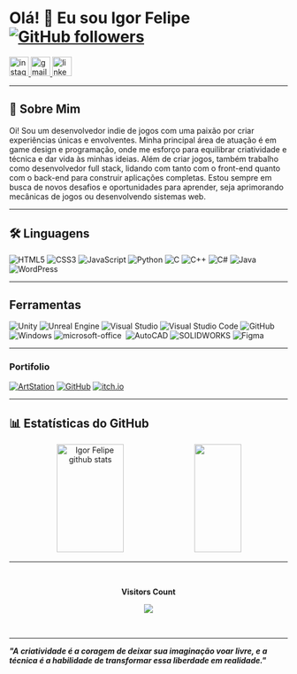 <!--
**IgorFelipe272/IgorFelipe272** is a ✨ _special_ ✨ repository because its `README.md` (this file) appears on your GitHub profile.

Here are some ideas to get you started:

- 🔭 I’m currently working on ...
- 🌱 I’m currently learning ...
- 👯 I’m looking to collaborate on ...
- 🤔 I’m looking for help with ...
- 💬 Ask me about ...
- 📫 How to reach me: ...
- 😄 Pronouns: ...
- ⚡ Fun fact: ...
-->

# Olá! 👋 Eu sou Igor Felipe  [![GitHub followers](https://img.shields.io/github/followers/IgorFelipe272?style=social)](https://github.com/IgorFelipe272)

<div align="left">
  <a href="https://www.instagram.com/igor.felipe272/" target="_blank">
    <img src="https://img.shields.io/static/v1?message=Instagram&logo=instagram&label=&color=E4405F&logoColor=white&labelColor=&style=for-the-badge" height="35" alt="instagram logo"  />
  </a>
  
  <a href="mailto:igor.felipe1544@gmail.com" target="_blank">
    <img src="https://img.shields.io/static/v1?message=Gmail&logo=gmail&label=&color=D14836&logoColor=white&labelColor=&style=for-the-badge" height="35" alt="gmail logo"  />
  </a>
  
  <a href="https://www.linkedin.com/in/igor-felipe-b15119272/" target="_blank">
    <img src="https://img.shields.io/static/v1?message=LinkedIn&logo=linkedin&label=&color=0077B5&logoColor=white&labelColor=&style=for-the-badge" height="35" alt="linkedin logo"  />
  </a>
</div>

---

## 👾 Sobre Mim

Oi! Sou um desenvolvedor indie de jogos com uma paixão por criar experiências únicas e envolventes. Minha principal área de atuação é em game design e programação, onde me esforço para equilibrar criatividade e técnica e dar vida às minhas ideias. 
Além de criar jogos, também trabalho como desenvolvedor full stack, lidando com tanto com o front-end quanto com o back-end para construir aplicações completas. Estou sempre em busca de novos desafios e oportunidades para aprender, seja aprimorando mecânicas de jogos ou desenvolvendo sistemas web.

---

## 🛠️ Linguagens

![HTML5](https://img.shields.io/badge/html5-%23E34F26.svg?style=for-the-badge&logo=html5&logoColor=white)
![CSS3](https://img.shields.io/badge/css3-%231572B6.svg?style=for-the-badge&logo=css3&logoColor=white)
![JavaScript](https://img.shields.io/badge/javascript-%23F7DF1E.svg?style=for-the-badge&logo=javascript&logoColor=black)
![Python](https://img.shields.io/badge/python-%233776AB.svg?style=for-the-badge&logo=python&logoColor=white)
![C](https://img.shields.io/badge/C-%2300599C.svg?style=for-the-badge&logo=c&logoColor=white)
![C++](https://img.shields.io/badge/C%2B%2B-%2300599C.svg?style=for-the-badge&logo=c%2B%2B&logoColor=white)
![C#](https://img.shields.io/badge/C%23-%23239120.svg?style=for-the-badge&logo=c-sharp&logoColor=white)
![Java](https://img.shields.io/badge/Java-%23F80000.svg?style=for-the-badge&logo=java&logoColor=white)
![WordPress](https://img.shields.io/badge/WordPress-%231d72b8.svg?style=for-the-badge&logo=wordpress&logoColor=white)


---

## Ferramentas
![Unity](https://img.shields.io/badge/Unity-%232F4F8C.svg?style=for-the-badge&logo=unity&logoColor=white)
![Unreal Engine](https://img.shields.io/badge/Unreal%20Engine-%234E4E4E.svg?style=for-the-badge&logo=unreal-engine&logoColor=white)
![Visual Studio](https://img.shields.io/badge/Visual%20Studio-5C2D91.svg?style=for-the-badge&logo=visual-studio&logoColor=white)
![Visual Studio Code](https://img.shields.io/badge/Visual%20Studio%20Code-007ACC.svg?style=for-the-badge&logo=visual-studio-code&logoColor=white)
![GitHub](https://img.shields.io/badge/GitHub-%23000000.svg?style=for-the-badge&logo=github&logoColor=white)
![Windows](https://img.shields.io/badge/Windows-%23181717.svg?style=for-the-badge&logo=windows&logoColor=white)
![microsoft-office](https://img.shields.io/badge/-microsoft_office-0D1117?style=for-the-badge&logo=microsoft-office&labelColor=0D1117)&nbsp;
![AutoCAD](https://img.shields.io/badge/AutoCAD-%23C8102E.svg?style=for-the-badge&logo=autodesk&logoColor=white)
![SOLIDWORKS](https://img.shields.io/badge/SOLIDWORKS-%232E3A5B.svg?style=for-the-badge&logo=solidworks&logoColor=white)
![Figma](https://img.shields.io/badge/Figma-%23324AB2.svg?style=for-the-badge&logo=figma&logoColor=white)




---

### Portifolio
[![ArtStation](https://img.shields.io/badge/ArtStation-13AFF0.svg?style=for-the-badge&logo=artstation&logoColor=white)](https://www.artstation.com/seu-usuario)
[![GitHub](https://img.shields.io/badge/GitHub-%23000000.svg?style=for-the-badge&logo=github&logoColor=white)](https://github.com/seu-usuario)
[![itch.io](https://img.shields.io/badge/itch.io-%23FA5C5C.svg?style=for-the-badge&logo=itch.io&logoColor=white)](https://gol-d-roggi.itch.io)


---

## 📊 Estatísticas do GitHub

<div align="center">  
  <img width="49%" height="195px" src="https://github-readme-stats.vercel.app/api?username=IgorFelipe272&show_icons=true&count_private=true&hide_border=true&title_color=00bfbf&icon_color=00bfbf&text_color=c9d1d9&bg_color=0d1117&token=SEU_TOKEN" alt="Igor Felipe github stats" /> 
  <img width="41%" height="195px" src="https://github-readme-stats.vercel.app/api/top-langs/?username=IgorFelipe272&layout=compact&hide_border=true&title_color=00bfbf&text_color=00bfbf&bg_color=0d1117&token=SEU_TOKEN" />
</div>


---

<div align="center">
<br><p align="centre"><b>Visitors Count</b></p>  
<p align="center"><img align="center" src="https://profile-counter.glitch.me/{IgorFelipe272}/count.svg" /></p> 
<br></div>

---
_**"A criatividade é a coragem de deixar sua imaginação voar livre, e a técnica é a habilidade de transformar essa liberdade em realidade."**_

